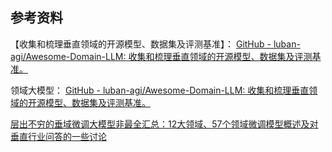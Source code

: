 

## 参考资料

【收集和梳理垂直领域的开源模型、数据集及评测基准】： [GitHub - luban-agi/Awesome-Domain-LLM: 收集和梳理垂直领域的开源模型、数据集及评测基准。](https://github.com/luban-agi/Awesome-Domain-LLM)

领域大模型： [GitHub - luban-agi/Awesome-Domain-LLM: 收集和梳理垂直领域的开源模型、数据集及评测基准。](https://github.com/luban-agi/Awesome-Domain-LLM)


[层出不穷的垂域微调大模型非最全汇总：12大领域、57个领域微调模型概述及对垂直行业问答的一些讨论](https://mp.weixin.qq.com/s/ur47_5Zx9IQUUduciEO3jQ)

